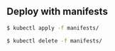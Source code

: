 ## Deploy with manifests   

```zsh
$ kubectl apply -f manifests/
```

```zsh
$ kubectl delete -f manifests/
```